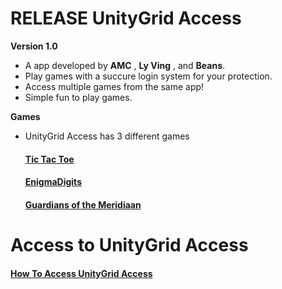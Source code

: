 # RELEASE UnityGrid Access

**Version 1.0**

- A app developed by **AMC** , **Ly Ving** , and **Beans**.
- Play games with a succure login system for your protection.
- Access multiple games from the same app!
- Simple fun to play games.


**Games** 
- UnityGrid Access has 3 different games
  #### [Tic Tac Toe](https://github.com/AlphaMC0/UnityGrid-Access/blob/main/Tic%20Tac%20Toe.md)
  #### [EnigmaDigits](https://github.com/AlphaMC0/UnityGrid-Access/blob/main/EnigmaDigits.md)
  #### [Guardians of the Meridiaan](https://github.com/AlphaMC0/UnityGrid-Access/blob/main/Guardians%20of%20the%20Meridiaan.md)





  



# Access to UnityGrid Access

#### [How To Access UnityGrid Access](https://github.com/AlphaMC0/UnityGrid-Access/blob/main/How%20To%20Access%20UnityGrid%20Access.md)
